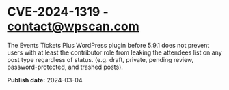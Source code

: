 # CVE-2024-1319 - contact@wpscan.com

The Events Tickets Plus WordPress plugin before 5.9.1 does not prevent users with at least the contributor role from leaking the attendees list on any post type regardless of status. (e.g. draft, private, pending review, password-protected, and trashed posts).

**Publish date:** 2024-03-04
